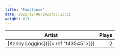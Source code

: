 ```yaml
---
title: "Footloose"
date: 2022-12-08/2022T07:15:25
weight: 413
---
```




 Artist | Plays 
----- | -----:
[Kenny Loggins]({{< ref "t43545">}}) | 2
